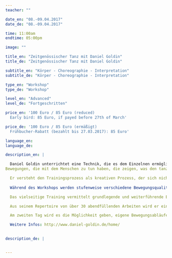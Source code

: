 ```yaml
---
teacher: ""

date_en: "08.-09.04.2017"
date_de: "08.-09.04.2017"

time: 11:00am
endtime: 05:00pm

image: ""

title_en: "Zeitgenössischer Tanz mit Daniel Goldin"
title_de: "Zeitgenössischer Tanz mit Daniel Goldin"

subtitle_en: "Körper - Choreographie - Interpretation"
subtitle_de: "Körper - Choreographie - Interpretation"

type_en: "Workshop"
type_de: "Workshop"

level_en: "Advanced"
level_de: "Fortgeschritten"

price_en: '100 Euro / 85 Euro (reduced)    
  Early bird: 85 Euro, if payed before 27th of March'

price_de: '100 Euro / 85 Euro (ermäßigt)    
  Frühbucher-Rabatt (bezahlt bis 27.03.2017): 85 Euro'

language_en:
language_de:

description_en: |

  Daniel Goldin unterrichtet eine Technik, die es dem Einzelnen ermöglicht, seine eigene Persönlichkeit mit einzubeziehen: 
Bewegungen, die mit dem Menschen zu tun haben, die zeigen, was den tanzenden Menschen bewegt und die die Freude an der Bewegung vermitteln.

  Er versteht den Trainingsprozess als kreativen Prozess, der sich nicht auf das Erlernen festgelegter Schritte oder Bewegungssequenzen begrenzt, sondern am Verständnis der Bewegung orientiert ist.
  
  Während des Workshops werden stufenweise verschiedene Bewegungsqualitäten trainiert, die auf den Elementen Ursprung, Energie und Tempo einer Bewegung aufbauen. Ein weiterer Schwerpunkt liegt in der Wahrnehmung des Raumes: der Platzierung, Projektion und Fortbewegung des Körpers im Raum.

  Das vielseitige Training vermittelt grundlegende und weiterführende Elemente des zeitgenössischen und modernen Tanzes, aus denen kurze dynamische und raumgreifende Sequenzen entstehen.

  Aus seinem Repertoire von über 30 abendfüllenden Arbeiten wird er einige Sequenzen und Bewegungsabläufe auswählen, die typisch für seine choreografische Handschrift sind. Beim Einstudieren dieser kurzen Tanzsequenzen geht es darum, neue Ansätze bei der Motivation von Bewegungen zu erkennen und an der Interpretation für die Darstellung zu arbeiten.

  Am zweiten Tag wird es die Möglichkeit geben, eigene Bewegungsabläufe und Improvisationen durch die Variationen desselben Themas zu verändern und diese mit Anderen zu kurzen Choreografien zu verarbeiten. Komponenten wie zum Beispiel Raum und Zeit oder die Darstellung in der Gruppe und als Individuum sollen dabei variiert werden.

  Weitere Infos: http://www.daniel-goldin.de/home/

 
description_de: |


---
```

